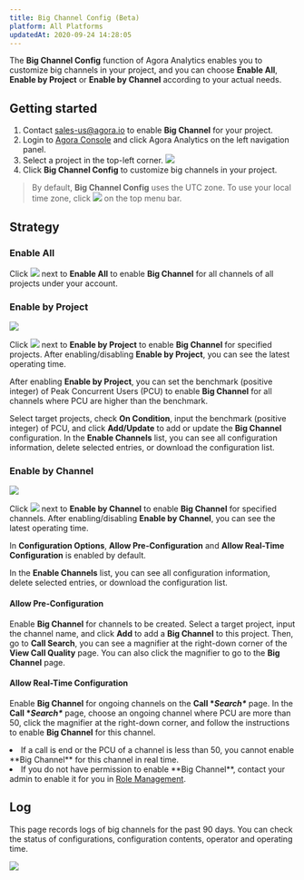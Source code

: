 ```yaml
---
title: Big Channel Config (Beta)
platform: All Platforms
updatedAt: 2020-09-24 14:28:05
---
```

The **Big Channel Config** function of Agora Analytics enables you to customize big channels in your project, and you can choose **Enable All**, **Enable by Project** or **Enable by Channel** according to your actual needs.

## Getting started

1. Contact [sales-us@agora.io](mailto:sales-us@agora.io) to enable **Big Channel** for your project.
2. Login to [Agora Console](https://console.agora.io/) and click Agora Analytics on the left navigation panel.
3. Select a project in the top-left corner.
   ![](https://web-cdn.agora.io/docs-files/1581333255519)
4. Click **Big Channel Config** to customize big channels in your project.

> By default, **Big Channel Config** uses the UTC zone. To use your local time zone, click ![](https://web-cdn.agora.io/docs-files/1545894297187) on the top menu bar.

## Strategy

### Enable All

Click ![](https://web-cdn.agora.io/docs-files/1579063555007) next to **Enable All** to enable **Big Channel** for all channels of all projects under your account.

### Enable by Project

![](https://web-cdn.agora.io/docs-files/1581333894222)

Click ![](https://web-cdn.agora.io/docs-files/1579063555007) next to **Enable by Project** to enable **Big Channel** for specified projects. After enabling/disabling **Enable by Project**, you can see the latest operating time.

After enabling **Enable by Project**, you can set the benchmark (positive integer) of Peak Concurrent Users (PCU) to enable **Big Channel** for all channels where PCU are higher than the benchmark. 

Select target projects, check **On Condition**, input the benchmark (positive integer) of PCU, and click **Add/Update** to add or update the **Big Channel** configuration. In the **Enable Channels** list, you can see all configuration information, delete selected entries, or download the configuration list.

### Enable by Channel

![](https://web-cdn.agora.io/docs-files/1581333930574)

Click ![](https://web-cdn.agora.io/docs-files/1579063555007) next to **Enable by Channel** to enable **Big Channel** for specified channels. After enabling/disabling **Enable by Channel**, you can see the latest operating time.

In **Configuration Options**, **Allow Pre-Configuration** and **Allow Real-Time Configuration** is enabled by default.

In the **Enable Channels** list, you can see all configuration information, delete selected entries, or download the configuration list.

#### **Allow Pre-Configuration**

Enable **Big Channel** for channels to be created. Select a target project, input the channel name, and click **Add** to add a **Big Channel** to this project. Then, go to **Call Search**, you can see a magnifier at the right-down corner of the **View Call Quality** page. You can also click the magnifier to go to the **Big Channel** page.

#### **Allow Real-Time Configuration**

Enable **Big Channel** for ongoing channels on the **Call \**Search\**** page. In the **Call \**Search\**** page, choose an ongoing channel where PCU are more than 50, click the magnifier at the right-down corner, and follow the instructions to enable **Big Channel** for this channel.

<div class="alert note"><li>If a call is end or the PCU of a channel is less than 50, you cannot enable **Big Channel** for this channel in real time.<br><li>If you do not have permission to enable **Big Channel**, contact your admin to enable it for you in <a href="https://console.agora.io/role">Role Management</a >.</li></div>

## Log

This page records logs of big channels for the past 90 days. You can check the status of configurations, configuration contents, operator and operating time.

![](https://web-cdn.agora.io/docs-files/1581334771308)